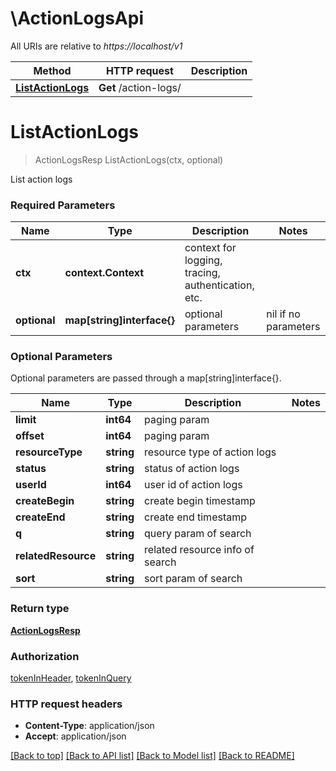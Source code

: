 # \ActionLogsApi

All URIs are relative to *https://localhost/v1*

Method | HTTP request | Description
------------- | ------------- | -------------
[**ListActionLogs**](ActionLogsApi.md#ListActionLogs) | **Get** /action-logs/ | 


# **ListActionLogs**
> ActionLogsResp ListActionLogs(ctx, optional)


List action logs

### Required Parameters

Name | Type | Description  | Notes
------------- | ------------- | ------------- | -------------
 **ctx** | **context.Context** | context for logging, tracing, authentication, etc.
 **optional** | **map[string]interface{}** | optional parameters | nil if no parameters

### Optional Parameters
Optional parameters are passed through a map[string]interface{}.

Name | Type | Description  | Notes
------------- | ------------- | ------------- | -------------
 **limit** | **int64**| paging param | 
 **offset** | **int64**| paging param | 
 **resourceType** | **string**| resource type of action logs | 
 **status** | **string**| status of action logs | 
 **userId** | **int64**| user id of action logs | 
 **createBegin** | **string**| create begin timestamp | 
 **createEnd** | **string**| create end timestamp | 
 **q** | **string**| query param of search | 
 **relatedResource** | **string**| related resource info of search | 
 **sort** | **string**| sort param of search | 

### Return type

[**ActionLogsResp**](ActionLogsResp.md)

### Authorization

[tokenInHeader](../README.md#tokenInHeader), [tokenInQuery](../README.md#tokenInQuery)

### HTTP request headers

 - **Content-Type**: application/json
 - **Accept**: application/json

[[Back to top]](#) [[Back to API list]](../README.md#documentation-for-api-endpoints) [[Back to Model list]](../README.md#documentation-for-models) [[Back to README]](../README.md)

